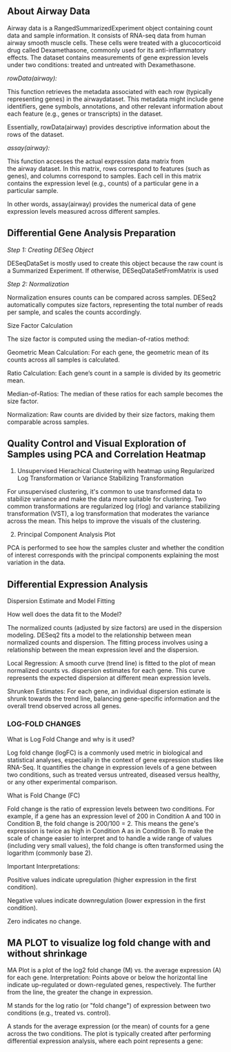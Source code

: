## About Airway Data

Airway data is a RangedSummarizedExperiment object containing count data and sample information. It consists of RNA-seq data from human airway smooth muscle cells. These cells were treated with a glucocorticoid drug called Dexamethasone, commonly used for its anti-inflammatory effects. The dataset contains measurements of gene expression levels under two conditions: treated and untreated with Dexamethasone.

*rowData(airway):*

This function retrieves the metadata associated with each row (typically representing genes) in the airwaydataset. This metadata might include gene identifiers, gene symbols, annotations, and other relevant information about each feature (e.g., genes or transcripts) in the dataset.

Essentially, rowData(airway) provides descriptive information about the rows of the dataset.

*assay(airway):*

This function accesses the actual expression data matrix from the airway dataset. In this matrix, rows correspond to features (such as genes), and columns correspond to samples. Each cell in this matrix contains the expression level (e.g., counts) of a particular gene in a particular sample.

In other words, assay(airway) provides the numerical data of gene expression levels measured across different samples.

## Differential Gene Analysis Preparation

*Step 1: Creating DESeq Object*

DESeqDataSet is mostly used to create this object because the raw count is a Summarized Experiment. If otherwise, DESeqDataSetFromMatrix is used

*Step 2: Normalization*

Normalization ensures counts can be compared across samples. DESeq2 automatically computes size factors, representing the total number of reads per sample, and scales the counts accordingly.

Size Factor Calculation

The size factor is computed using the median-of-ratios method:

Geometric Mean Calculation: For each gene, the geometric mean of its counts across all samples is calculated.

Ratio Calculation: Each gene’s count in a sample is divided by its geometric mean.

Median-of-Ratios: The median of these ratios for each sample becomes the size factor.

Normalization: Raw counts are divided by their size factors, making them comparable across samples.


## Quality Control and Visual Exploration of Samples using PCA and Correlation Heatmap

1. Unsupervised Hierachical Clustering with heatmap using Regularized Log Transformation or Variance Stabilizing Transformation

For unsupervised clustering, it's common to use transformed data to stabilize variance and make the data more suitable for clustering. Two common transformations are regularized log (rlog) and variance stabilizing transformation (VST), a log transformation that moderates the variance across the mean. This helps to improve the visuals of the clustering.

2. Principal Component Analysis Plot

PCA is performed to see how the samples cluster and whether the condition of interest corresponds with the principal components explaining the most variation in the data.

## Differential Expression Analysis

Dispersion Estimate and Model Fitting

How well does the data fit to the Model?

The normalized counts (adjusted by size factors) are used in the dispersion modeling. DESeq2 fits a model to the relationship between mean normalized counts and dispersion. The fitting process involves using a relationship between the mean expression level and the dispersion.

Local Regression: A smooth curve (trend line) is fitted to the plot of mean normalized counts vs. dispersion estimates for each gene. This curve represents the expected dispersion at different mean expression levels.

Shrunken Estimates: For each gene, an individual dispersion estimate is shrunk towards the trend line, balancing gene-specific information and the overall trend observed across all genes.


### LOG-FOLD CHANGES

What is Log Fold Change and why is it used?

Log fold change (logFC) is a commonly used metric in biological and statistical analyses, especially in the context of gene expression studies like RNA-Seq. It quantifies the change in expression levels of a gene between two conditions, such as treated versus untreated, diseased versus healthy, or any other experimental comparison.

What is Fold Change (FC)

Fold change is the ratio of expression levels between two conditions. For example, if a gene has an expression level of 200 in Condition A and 100 in Condition B, the fold change is 200/100 = 2. This means the gene's expression is twice as high in Condition A as in Condition B. To make the scale of change easier to interpret and to handle a wide range of values (including very small values), the fold change is often transformed using the logarithm (commonly base 2).

Important Interpretations:

Positive values indicate upregulation (higher expression in the first condition).

Negative values indicate downregulation (lower expression in the first condition).

Zero indicates no change.

## MA PLOT to visualize log fold change with and without shrinkage

MA Plot is a plot of the log2 fold change (M) vs. the average expression (A) for each gene. Interpretation: Points above or below the horizontal line indicate up-regulated or down-regulated genes, respectively. The further from the line, the greater the change in expression.

M stands for the log ratio (or "fold change") of expression between two conditions (e.g., treated vs. control).

A stands for the average expression (or the mean) of counts for a gene across the two conditions. The plot is typically created after performing differential expression analysis, where each point represents a gene:
